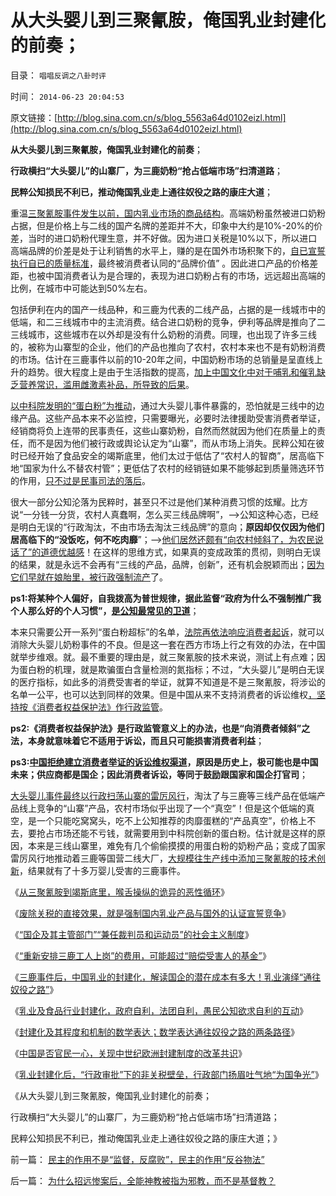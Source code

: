 # 从大头婴儿到三聚氰胺，俺国乳业封建化的前奏；

目录： `唱唱反调之八卦时评` 

时间： `2014-06-23 20:04:53` 

原文链接：[http://blog.sina.com.cn/s/blog_5563a64d0102eizl.html](http://blog.sina.com.cn/s/blog_5563a64d0102eizl.html)

**从大头婴儿到三聚氰胺，俺国乳业封建化的前奏**；

**行政横扫“大头婴儿”的山寨厂，为三鹿奶粉“抢占低端市场”扫清道路**；

**民粹公知损民不利已，推动俺国乳业走上通往奴役之路的康庄大道**；

重温[三聚氰胺事件发生以前，国内乳业市场的商品结构](../../../2014/6/6/中国的乳业被民粹公知搞死的现代史.md)。高端奶粉虽然被进口奶粉占据，但是价格上与二线的国产名牌的差距并不大，印象中大约是10%-20%的价差，当时的进口奶粉代理生意，并不好做。因为进口关税是10%以下，所以进口高端品牌的价差是处于让利销售的水平上，赚的是在国外市场积聚下的，[自已宣誓执行自已的质量标准](http://blog.sina.com.cn/s/blog_5563a64d0102eirn.html)，最终被消费者认同的“品牌价值”
。因此进口产品的价格差距，也被中国消费者认为是合理的，表现为进口奶粉占有的市场，远远超出高端的比例，在城市中可能达到50%左右。

包括伊利在内的国产一线品种，和三鹿为代表的二线产品，占据的是一线城市中的低端，和二三线城市中的主流消费。结合进口奶粉的竞争，伊利等品牌是推向了二三线城市，这些城市在以外却是没有什么奶粉的消费。同理，也出现了许多三线的，被称为山寨型的企业，他们的产品也推向了农村，农村本来也不是有奶粉消费的市场。估计在三鹿事件以前的10-20年之间，中国奶粉市场的总销量是呈直线上升的趋势。很大程度上是由于生活指数的提高，[加上中国文化中对于哺乳和催乳缺乏营养常识，滥用雌激素补品，所导致的后果](../../../2009/11/26/在上清静无为，在下自然安定.md)。

[以中科院发明的“蛋白粉”为推动](../../../2011/6/9/极度恐慌：监管让食品越来越不安全.md)，通过大头婴儿事件暴露的，恐怕就是三线中的边缘产品。这些产品本来不必监控，只需要曝光，必要时法律援助受害消费者举证，经销商将负上连带的民事责任，这些山寨奶粉，自然而然就因为他们在质量上的责任，而不是因为他们被行政或舆论认定为“山寨”，而从市场上消失。民粹公知在彼时已经开始了食品安全的竭斯底里，他们太过于低估了“农村人的智商”，居高临下地“国家为什么不替农村管”；更低估了农村的经销链如果不能够起到质量筛选环节的作用，[只不过是民事司法的落后](../../../2009/9/18/农村包围城市只是信仰中的神话.md)。

很大一部分公知沦落为民粹时，甚至只不过是他们某种消费习惯的炫耀。比方说“一分钱一分货，农村人真蠢啊，怎么买三线品牌啊”，——>公知这种心态，已经是明白无误的“行政淘汰，不由市场去淘汰三线品牌”的意向；**原因却仅仅因为他们居高临下的“没饭吃，何不吃肉靡**”；——>[他们居然还颇有“向农村倾斜了，为农民说话了”的道德优越感](../../../2014/5/11/被动审批的物价局，传统经济特色的“监管模式”.md)！在这样的思维方式，如果真的变成政策的贯彻，则明白无误的结果，就是永远不会再有“三线的产品，品牌，创新”，还有机会脱颖而出；[因为它们早就在娘胎里，被行政强制流产](../../../2013/5/4/不是市场淘汰竞争弱者，就是行政淘汰生存弱者.md)了。

**ps1:将某种个人偏好，自我拨高为普世规律，据此监督“政府为什么不强制推广我个人那么好的个人习惯”，[是公知最常见的卫道](../../../2013/12/12/居安思危的公害知识分子,“国企危机=经济危机”的概念偷换.md)**；

本来只需要公开一系列“蛋白粉超标”的名单，[法院再依法响应消费者起诉](../../../2013/5/9/政府不宜关注“食品安全”，官方不适宜有作为.md)，就可以消除大头婴儿奶粉事件的不良。但是这一套在西方市场上行之有效的办法，在中国就举步维艰。就。最不重要的理由是，就三聚氰胺的技术来说，测试上有点难；因为蛋白粉的机理，就是欺骗蛋白含量检测的氮指标；不过，“大头婴儿”是明白无误的医疗指标，如此多的消费受害者的举证，就算不知道是不是三聚氰胺，将涉讼的名单一公平，也可以达到同样的效果。但是中国从来不支持消费者的诉讼维权[，坚持按《消费者权益保护法》作行政监管](../../../2014/5/8/监管价格效应，被消委会和《消费者保护法》伤害的消费者.md)。

**ps2:《消费者权益保护法》是行政监管意义上的办法，也是“向消费者倾斜”之法，本身就意味着它不适用于诉讼，而且只可能损害消费者利益**；

**ps3:[中国拒绝建立消费者举证的诉讼维权渠道](../../../2011/6/11/消费者不能保护自已吗？监管必不可少吗？.md)，原因是历史上，极可能也是中国未来；供应商都是国企；因此消费者诉讼，等同于鼓励跟国家和国企打官司**；

[大头婴儿事件最终以行政扫荡山寨的雷厉风行](../../../2014/6/9/从三聚氰胺到竭斯底里，喉舌操纵着诡异的恶性循环.md)，淘汰了与三鹿等三线产品在低端产品线上竞争的“山寨”产品，农村市场似乎出现了一个“真空”！但是这个低端的真空，是一个只能吃窝窝头，吃不上公知推荐的肉靡蛋糕的“产品真空”，价格上不去，要抢占市场还能不亏钱，就需要用到中科院创新的蛋白粉。估计就是这样的原因，本来是三线山寨里，难免有几个偷偷摸摸的用蛋白粉的奶粉产品；变成了国家雷厉风行地推动着三鹿等国营二线大厂，[大规模往生产线中添加三聚氰胺的技术创新](../../../2011/6/17/食品安全事故是工业事故，三聚氰胺有冤案.md)，结果就有了十多万婴儿受害的三鹿事件。

《[从三聚氰胺到竭斯底里，喉舌操纵的诡异的恶性循环](../../../2014/6/9/从三聚氰胺到竭斯底里，喉舌操纵着诡异的恶性循环.md)》

《[废除关税的直接效果，就是强制国内乳业产品与国外的认证宣誓竞争](http://blog.sina.com.cn/s/blog_5563a64d0102eirn.html)》

《[“国企及其主管部门”“兼任裁判员和运动员”的社会主义制度](../../../2014/6/11/李克强同志“市场经济改革”可以很简单，很有效，很省人力物力；.md)》

《[“重新安排三鹿工人上岗”的费用，可能超过“赔偿受害人的基金”](../../../2014/6/11/毛左特权工人“视金钱如粪土”，欲壑难填，对纳税人恩将仇报.md)》

《[三鹿事件后，中国乳业的封建化，解读国企的潜在成本有多大！乳业演绎“通往奴役之路”](../../../2014/6/17/三鹿赔偿基金的性质是封建行会垄断权利的交换；.md)》

《[乳业及食品行业封建化，政府自利，法团自利，愚民公知欲求自利的互动](../../../2014/6/18/三鹿事件善后，不可避免地封建化.md)》

《[封建化及其程度和机制的数学表达；数学表达通往奴役之路的两条路径](../../../2014/6/20/封建化及其程度和机制的数学表达，及通往奴役之路的两条路.md)》

《[中国是否官民一心，关现中世纪欧洲封建制度的改革共识](../../../2014/6/21/中国是否官民一心，关现中世纪欧洲封建制度的改革共识？.md)》

《[乳业封建化后，“行政审批”下的非关税壁垒，行政部门扬眉吐气地“为国争光”](../../../2014/6/22/俺国乳业全面封建化后，一系列“为国争光”的逻辑后果.md)》

《从大头婴儿到三聚氰胺，俺国乳业封建化的前奏；

行政横扫“大头婴儿”的山寨厂，为三鹿奶粉“抢占低端市场”扫清道路；

民粹公知损民不利已，推动俺国乳业走上通往奴役之路的康庄大道；》

前一篇： [民主的作用不是“监督，反腐败”，民主的作用“反谷物法”](../../../2014/6/26/民主的作用不是“监督，反腐败”，民主的作用“反谷物法”.md)

后一篇： [为什么招远惨案后，全能神教被指为邪教，而不是基督教？](../../../2014/6/21/为什么招远惨案后，全能神教被指为邪教，而不是基督教？.md)

